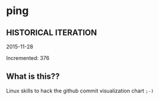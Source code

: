 # ping

## HISTORICAL ITERATION
2015-11-28

Incremented: 376

## What is this?? 
Linux skills to hack the github commit visualization chart `;-)`
